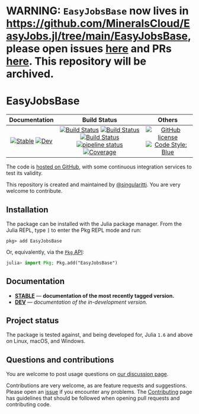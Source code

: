 # WARNING: `EasyJobsBase` now lives in https://github.com/MineralsCloud/EasyJobs.jl/tree/main/EasyJobsBase, please open issues [here](https://github.com/MineralsCloud/EasyJobs.jl/issues) and PRs [here](https://github.com/MineralsCloud/EasyJobs.jl/pulls). This repository will be archived.

# EasyJobsBase

|                                 **Documentation**                                  |                                                                                                 **Build Status**                                                                                                 |                                        **Others**                                         |
| :--------------------------------------------------------------------------------: | :--------------------------------------------------------------------------------------------------------------------------------------------------------------------------------------------------------------: | :---------------------------------------------------------------------------------------: |
| [![Stable][docs-stable-img]][docs-stable-url] [![Dev][docs-dev-img]][docs-dev-url] | [![Build Status][gha-img]][gha-url] [![Build Status][appveyor-img]][appveyor-url] [![Build Status][cirrus-img]][cirrus-url] [![pipeline status][gitlab-img]][gitlab-url] [![Coverage][codecov-img]][codecov-url] | [![GitHub license][license-img]][license-url] [![Code Style: Blue][style-img]][style-url] |

[docs-stable-img]: https://img.shields.io/badge/docs-stable-blue.svg
[docs-stable-url]: https://MineralsCloud.github.io/EasyJobsBase.jl/stable
[docs-dev-img]: https://img.shields.io/badge/docs-dev-blue.svg
[docs-dev-url]: https://MineralsCloud.github.io/EasyJobsBase.jl/dev
[gha-img]: https://github.com/MineralsCloud/EasyJobsBase.jl/workflows/CI/badge.svg
[gha-url]: https://github.com/MineralsCloud/EasyJobsBase.jl/actions
[appveyor-img]: https://ci.appveyor.com/api/projects/status/github/MineralsCloud/EasyJobsBase.jl?svg=true
[appveyor-url]: https://ci.appveyor.com/project/singularitti/EasyJobsBase-jl
[cirrus-img]: https://api.cirrus-ci.com/github/MineralsCloud/EasyJobsBase.jl.svg
[cirrus-url]: https://cirrus-ci.com/github/MineralsCloud/EasyJobsBase.jl
[gitlab-img]: https://gitlab.com/singularitti/EasyJobsBase.jl/badges/main/pipeline.svg
[gitlab-url]: https://gitlab.com/singularitti/EasyJobsBase.jl/-/pipelines
[codecov-img]: https://codecov.io/gh/MineralsCloud/EasyJobsBase.jl/branch/main/graph/badge.svg
[codecov-url]: https://codecov.io/gh/MineralsCloud/EasyJobsBase.jl
[license-img]: https://img.shields.io/github/license/MineralsCloud/EasyJobsBase.jl
[license-url]: https://github.com/MineralsCloud/EasyJobsBase.jl/blob/main/LICENSE
[style-img]: https://img.shields.io/badge/code%20style-blue-4495d1.svg
[style-url]: https://github.com/invenia/BlueStyle

The code is [hosted on GitHub](https://github.com/MineralsCloud/EasyJobsBase.jl),
with some continuous integration services to test its validity.

This repository is created and maintained by [@singularitti](https://github.com/singularitti).
You are very welcome to contribute.

## Installation

The package can be installed with the Julia package manager.
From the Julia REPL, type `]` to enter the Pkg REPL mode and run:

```
pkg> add EasyJobsBase
```

Or, equivalently, via the [`Pkg` API](https://pkgdocs.julialang.org/v1/getting-started/):

```julia
julia> import Pkg; Pkg.add("EasyJobsBase")
```

## Documentation

- [**STABLE**][docs-stable-url] — **documentation of the most recently tagged version.**
- [**DEV**][docs-dev-url] — _documentation of the in-development version._

## Project status

The package is tested against, and being developed for, Julia `1.6` and above on Linux,
macOS, and Windows.

## Questions and contributions

You are welcome to post usage questions on [our discussion page][discussions-url].

Contributions are very welcome, as are feature requests and suggestions. Please open an
[issue][issues-url] if you encounter any problems. The [Contributing](@ref) page has
guidelines that should be followed when opening pull requests and contributing code.

[discussions-url]: https://github.com/MineralsCloud/EasyJobsBase.jl/discussions
[issues-url]: https://github.com/MineralsCloud/EasyJobsBase.jl/issues
